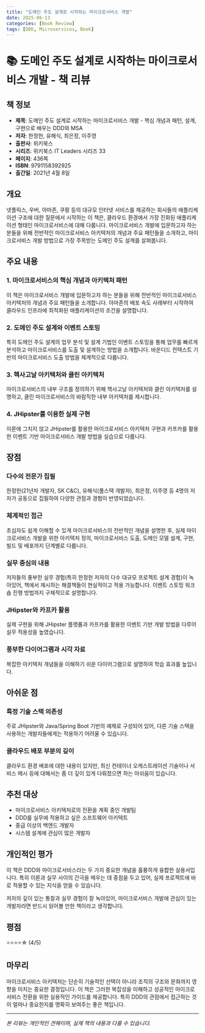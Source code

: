 ```yaml
---
title: "도메인 주도 설계로 시작하는 마이크로서비스 개발"
date: 2025-06-13
categories: [Book Review]
tags: [DDD, Microservices, Book]
---
```

# 📚 도메인 주도 설계로 시작하는 마이크로서비스 개발 - 책 리뷰

## 책 정보
- **제목**: 도메인 주도 설계로 시작하는 마이크로서비스 개발 - 핵심 개념과 패턴, 설계, 구현으로 배우는 DDD와 MSA
- **저자**: 한정헌, 유해식, 최은정, 이주영
- **출판사**: 위키북스
- **시리즈**: 위키북스 IT Leaders 시리즈 33
- **페이지**: 436쪽
- **ISBN**: 9791158392925
- **출간일**: 2021년 4월 8일

## 개요

넷플릭스, 우버, 아마존, 쿠팡 등의 대규모 인터넷 서비스를 제공하는 회사들의 애플리케이션 구조에 대한 질문에서 시작하는 이 책은, 클라우드 환경에서 가장 진화된 애플리케이션 형태인 마이크로서비스에 대해 다룹니다. 마이크로서비스 개발에 입문하고자 하는 분들을 위해 전반적인 마이크로서비스 아키텍처의 개념과 주요 패턴들을 소개하고, 마이크로서비스 개발 방법으로 가장 주목받는 도메인 주도 설계를 살펴봅니다.

## 주요 내용

### 1. 마이크로서비스의 핵심 개념과 아키텍처 패턴
이 책은 마이크로서비스 개발에 입문하고자 하는 분들을 위해 전반적인 마이크로서비스 아키텍처의 개념과 주요 패턴들을 소개합니다. 아마존의 배포 속도 사례부터 시작하여 클라우드 인프라에 최적화된 애플리케이션의 조건을 설명합니다.

### 2. 도메인 주도 설계와 이벤트 스토밍
특히 도메인 주도 설계의 업무 분석 및 설계 기법인 이벤트 스토밍을 통해 업무를 빠르게 분석하고 마이크로서비스를 도출 및 설계하는 방법을 소개합니다. 바운디드 컨텍스트 기반의 마이크로서비스 도출 방법을 체계적으로 다룹니다.

### 3. 헥사고날 아키텍처와 클린 아키텍처
마이크로서비스의 내부 구조를 정의하기 위해 헥사고날 아키텍처와 클린 아키텍처를 설명하고, 클린 마이크로서비스의 바람직한 내부 아키텍처를 제시합니다.

### 4. JHipster를 이용한 실제 구현
이론에 그치지 않고 JHipster를 활용한 마이크로서비스 아키텍처 구현과 카프카를 활용한 이벤트 기반 마이크로서비스 개발 방법을 실습으로 다룹니다.

## 장점

### 다수의 전문가 집필
한정헌(21년차 개발자, SK C&C), 유해식(풀스택 개발자), 최은정, 이주영 등 4명의 저자가 공동으로 집필하여 다양한 관점과 경험이 반영되었습니다.

### 체계적인 접근
초심자도 쉽게 이해할 수 있게 마이크로서비스의 전반적인 개념을 설명한 후, 실제 마이크로서비스 개발을 위한 아키텍처 정의, 마이크로서비스 도출, 도메인 모델 설계, 구현, 빌드 및 배포까지 단계별로 다룹니다.

### 실무 중심의 내용
저자들의 풍부한 실무 경험(특히 한정헌 저자의 다수 대규모 프로젝트 설계 경험)이 녹아있어, 책에서 제시하는 해결책들이 현실적이고 적용 가능합니다. 이벤트 스토밍 워크숍 진행 방법까지 구체적으로 설명합니다.

### JHipster와 카프카 활용
실제 구현을 위해 JHipster 플랫폼과 카프카를 활용한 이벤트 기반 개발 방법을 다루어 실무 적용성을 높였습니다.

### 풍부한 다이어그램과 시각 자료
복잡한 아키텍처 개념들을 이해하기 쉬운 다이어그램으로 설명하여 학습 효과를 높입니다.

## 아쉬운 점

### 특정 기술 스택 의존성
주로 JHipster와 Java/Spring Boot 기반의 예제로 구성되어 있어, 다른 기술 스택을 사용하는 개발자들에게는 적용하기 어려울 수 있습니다.

### 클라우드 배포 부분의 깊이
클라우드 환경 배포에 대한 내용이 있지만, 최신 컨테이너 오케스트레이션 기술이나 서비스 메시 등에 대해서는 좀 더 깊이 있게 다뤄졌으면 하는 아쉬움이 있습니다.

## 추천 대상

- 마이크로서비스 아키텍처로의 전환을 계획 중인 개발팀
- DDD를 실무에 적용하고 싶은 소프트웨어 아키텍트
- 중급 이상의 백엔드 개발자
- 시스템 설계에 관심이 많은 개발자

## 개인적인 평가

이 책은 DDD와 마이크로서비스라는 두 가지 중요한 개념을 훌륭하게 융합한 실용서입니다. 특히 이론과 실무 사이의 간극을 메우는 데 중점을 두고 있어, 실제 프로젝트에 바로 적용할 수 있는 지식을 얻을 수 있습니다.

저자의 깊이 있는 통찰과 실무 경험이 잘 녹아있어, 마이크로서비스 개발에 관심이 있는 개발자라면 반드시 읽어볼 만한 책이라고 생각합니다.

## 평점
⭐⭐⭐⭐☆ (4/5)

## 마무리

마이크로서비스 아키텍처는 단순히 기술적인 선택이 아니라 조직의 구조와 문화까지 영향을 미치는 중요한 결정입니다. 이 책은 그러한 복잡성을 이해하고 성공적인 마이크로서비스 전환을 위한 실용적인 가이드를 제공합니다. 특히 DDD의 관점에서 접근하는 것이 얼마나 중요한지를 명확히 보여주는 좋은 책입니다.

---

*본 리뷰는 개인적인 견해이며, 실제 책의 내용과 다를 수 있습니다.* 